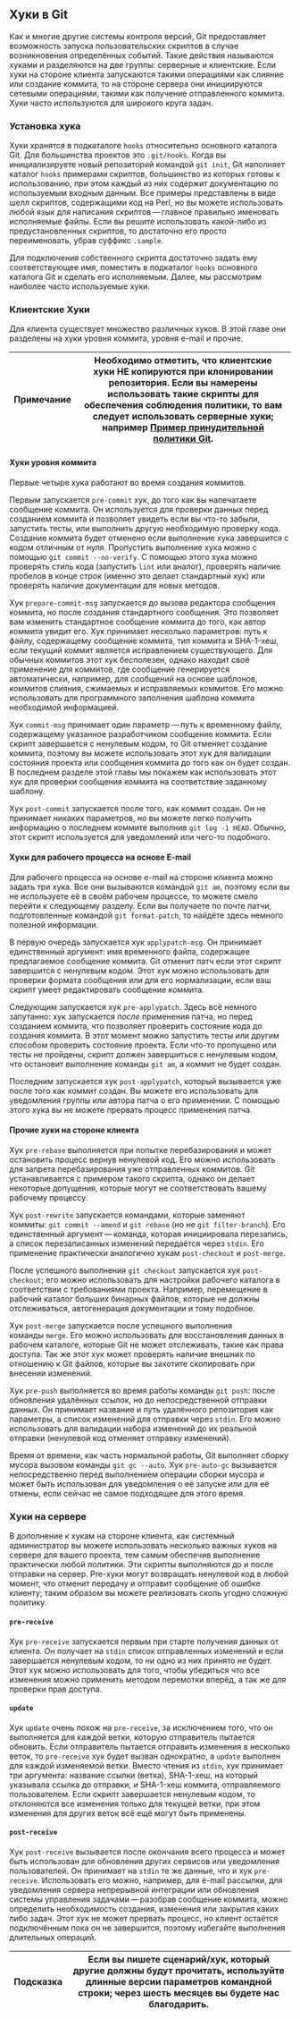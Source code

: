 ## Хуки в Git

Как и многие другие системы контроля версий, Git предоставляет возможность запуска пользовательских скриптов в случае возникновения определённых событий. Такие действия называются хуками и разделяются на две группы: серверные и клиентские. Если хуки на стороне клиента запускаются такими операциями как слияние или создание коммита, то на стороне сервера они инициируются сетевыми операциями, такими как получение отправленного коммита. Хуки часто используются для широкого круга задач.

### Установка хука

Хуки хранятся в подкаталоге `hooks` относительно основного каталога Git. Для большинства проектов это `.git/hooks`. Когда вы инициализируете новый репозиторий командой `git init`, Git наполняет каталог `hooks` примерами скриптов, большинство из которых готовы к использованию, при этом каждый из них содержит документацию по используемым входным данным. Все примеры представлены в виде шелл скриптов, содержащими код на Perl, но вы можете использовать любой язык для написания скриптов — главное правильно именовать исполняемые файлы. Если вы решите использовать какой-либо из предустановленных скриптов, то достаточно его просто переименовать, убрав суффикс `.sample`.

Для подключения собственного скрипта достаточно задать ему соответствующее имя, поместить в подкаталог `hooks` основного каталога Git и сделать его исполняемым. Далее, мы рассмотрим наиболее часто используемые хуки.

### Клиентские Хуки

Для клиента существует множество различных хуков. В этой главе они разделены на хуки уровня коммита, уровня e-mail и прочие.

| Примечание | Необходимо отметить, что клиентские хуки **НЕ** копируются при клонировании репозитория. Если вы намерены использовать такие скрипты для обеспечения соблюдения политики, то вам следует использовать серверные хуки; например [Пример принудительной политики Git](https://git-scm.com/book/ru/v2/ch00/r_an_example_git_enforced_policy). |
| ---------- | ------------------------------------------------------------------------------------------------------------------------------------------------------------------------------------------------------------------------------------------------------------------------------------------------------------------------------------------ |

#### Хуки уровня коммита

Первые четыре хука работают во время создания коммитов.

Первым запускается `pre-commit` хук, до того как вы напечатаете сообщение коммита. Он используется для проверки данных перед созданием коммита и позволяет увидеть если вы что-то забыли, запустить тесты, или выполнить другую необходимую проверку кода. Создание коммита будет отменено если выполнение хука завершится с кодом отличным от нуля. Пропустить выполнение хука можно с помощью `git commit --no-verify`. С помощью этого хука можно проверять стиль кода (запустить `lint` или аналог), проверять наличие пробелов в конце строк (именно это делает стандартный хук) или проверять наличие документации для новых методов.

Хук `prepare-commit-msg` запускается до вызова редактора сообщения коммита, но после создания стандартного сообщения. Это позволяет вам изменить стандартное сообщение коммита до того, как автор коммита увидит его. Хук принимает несколько параметров: путь к файлу, содержащему сообщение коммита, тип коммита и SHA-1-хеш, если текущий коммит является исправлением существующего. Для обычных коммитов этот хук бесполезен, однако находит своё применение для коммитов, где сообщение генерируется автоматически, например, для сообщений на основе шаблонов, коммитов слияния, сжимаемых и исправляемых коммитов. Его можно использовать для программного заполнения шаблона коммита необходимой информацией.

Хук `commit-msg` принимает один параметр — путь к временному файлу, содержащему указанное разработчиком сообщение коммита. Если скрипт завершается с ненулевым кодом, то Git отменяет создание коммита, поэтому вы можете использовать этот хук для валидации состояния проекта или сообщения коммита до того как он будет создан. В последнем разделе этой главы мы покажем как использовать этот хук для проверки сообщения коммита на соответствие заданному шаблону.

Хук `post-commit` запускается после того, как коммит создан. Он не принимает никаких параметров, но вы можете легко получить информацию о последнем коммите выполнив `git log -1 HEAD`. Обычно, этот скрипт используется для уведомлений или чего-то подобного.

#### Хуки для рабочего процесса на основе E-mail

Для рабочего процесса на основе e-mail на стороне клиента можно задать три хука. Все они вызываются командой `git am`, поэтому если вы не используете её в своём рабочем процессе, то можете смело перейти к следующему разделу. Если вы получаете по почте патчи, подготовленные командой `git format-patch`, то найдёте здесь немного полезной информации.

В первую очередь запускается хук `applypatch-msg`. Он принимает единственный аргумент: имя временного файла, содержащее предлагаемое сообщение коммита. Git отменит патч если этот скрипт завершится с ненулевым кодом. Этот хук можно использовать для проверки формата сообщения или для его нормализации, если ваш скрипт умеет редактировать сообщение коммита.

Следующим запускается хук `pre-applypatch`. Здесь всё немного запутанно: хук запускается _после_ применения патча, но перед созданием коммита, что позволяет проверить состояние кода до создания коммита. В этот момент можно запустить тесты или другим способом проверить состояние проекта. Если что-то пропущено или тесты не пройдены, скрипт должен завершиться с ненулевым кодом, что остановит выполнение команды `git am`, а коммит не будет создан.

Последним запускается хук `post-applypatch`, который вызывается уже после того как коммит создан. Вы можете его использовать для уведомления группы или автора патча о его применении. С помощью этого хука вы не можете прервать процесс применения патча.

#### Прочие хуки на стороне клиента

Хук `pre-rebase` выполняется при попытке перебазирования и может остановить процесс вернув ненулевой код. Его можно использовать для запрета перебазирования уже отправленных коммитов. Git устанавливается с примером такого скрипта, однако он делает некоторые допущения, которые могут не соответствовать вашему рабочему процессу.

Хук `post-rewrite` запускается командами, которые заменяют коммиты: `git commit --amend` и `git rebase` (но не `git filter-branch`). Его единственный аргумент — команда, которая инициировала перезапись, а список перезаписанных изменений передаётся через `stdin`. Его применение практически аналогично хукам `post-checkout` и `post-merge`.

После успешного выполнения `git checkout` запускается хук `post-checkout`; его можно использовать для настройки рабочего каталога в соответствии с требованиями проекта. Например, перемещение в рабочий каталог больших бинарных файлов, которые не должны отслеживаться, автогенерация документации и тому подобное.

Хук `post-merge` запускается после успешного выполнения команды `merge`. Его можно использовать для восстановления данных в рабочем каталоге, которые Git не может отслеживать, такие как права доступа. Так же этот хук может проверять наличие внешних по отношению к Git файлов, которые вы захотите скопировать при внесении изменений.

Хук `pre-push` выполняется во время работы команды `git push`: после обновления удалённых ссылок, но до непосредственной отправки данных. Он принимает название и путь удалённого репозитория как параметры, а список изменений для отправки через `stdin`. Его можно использовать для валидации набора изменений до их реальной отправки (ненулевой код отменяет отправку изменений).

Время от времени, как часть нормальной работы, Git выполняет сборку мусора вызовом команды `git gc --auto`. Хук `pre-auto-gc` вызывается непосредственно перед выполнением операции сборки мусора и может быть использован для уведомления о её запуске или для её отмены, если сейчас не самое подходящее для этого время.

### Хуки на сервере

В дополнение к хукам на стороне клиента, как системный администратор вы можете использовать несколько важных хуков на сервере для вашего проекта, тем самым обеспечив выполнение практически любой политики. Эти скрипты выполняются до и после отправки на сервер. Pre-хуки могут возвращать ненулевой код в любой момент, что отменит передачу и отправит сообщение об ошибке клиенту; таким образом вы можете реализовать сколь угодно сложную политику.

#### `pre-receive`

Хук `pre-receive` запускается первым при старте получения данных от клиента. Он получает на `stdin` список отправленных изменений и если завершается ненулевым кодом, то ни одно из них принято не будет. Этот хук можно использовать для того, чтобы убедиться что все изменения можно применить методом перемотки вперёд, а так же для проверки прав доступа.

#### `update`

Хук `update` очень похож на `pre-receive`, за исключением того, что он выполняется для каждой ветки, которую отправитель пытается обновить. Если отправитель пытается отправить изменения в несколько веток, то `pre-receive` хук будет вызван однократно, а `update` выполнен для каждой изменяемой ветки. Вместо чтения из `stdin`, хук принимает три аргумента: название ссылки (ветка), SHA-1-хеш, на который указывала ссылка до отправки, и SHA-1-хеш коммита, отправляемого пользователем. Если скрипт завершается ненулевым кодом, то отклоняются все изменения только для текущей ветки, при этом изменения для других веток всё ещё могут быть применены.

#### `post-receive`

Хук `post-receive` вызывается после окончания всего процесса и может быть использован для обновления других сервисов или уведомления пользователей. Он принимает на `stdin` те же данные, что и хук `pre-receive`. Использовать его можно, например, для e-mail рассылки, для уведомления сервера непрерывной интеграции или обновления системы управления задачами — разобрав сообщение коммита, можно определить необходимость создания, изменения или закрытия каких либо задач. Этот хук не может прервать процесс, но клиент остаётся подключённым пока он не завершится, поэтому избегайте выполнения длительных операций.

| Подсказка | Если вы пишете сценарий/хук, который другие должны будут прочитать, используйте длинные версии параметров командной строки; через шесть месяцев вы будете нас благодарить. |
| --------- | -------------------------------------------------------------------------------------------------------------------------------------------------------------------------- |